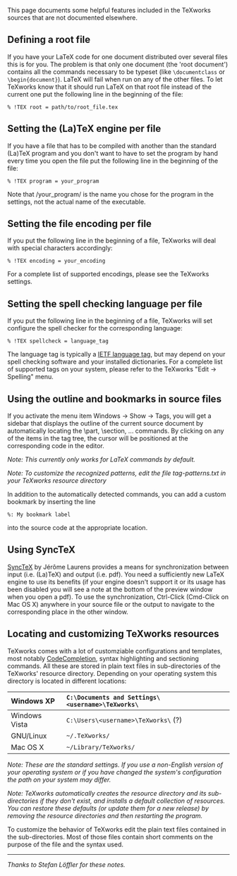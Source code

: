 This page documents some helpful features included in the TeXworks sources that are not documented elsewhere.



## Defining a root file ##

If you have your LaTeX code for one document distributed over several files this is for you. The problem is that only one document (the 'root document') contains all the commands necessary to be typeset (like `\documentclass` or `\begin{document}`). LaTeX will fail when run on any of the other files. To let TeXworks know that it should run LaTeX on that root file instead of the current one put the following line in the beginning of the file:
```
% !TEX root = path/to/root_file.tex
```

## Setting the (La)TeX engine per file ##

If you have a file that has to be compiled with another than the standard (La)TeX program and you don't want to have to set the program by hand every time you open the file put the following line in the beginning of the file:
```
% !TEX program = your_program
```
Note that /your\_program/ is the name you chose for the program in the settings, not the actual name of the executable.

## Setting the file encoding per file ##

If you put the following line in the beginning of a file, TeXworks will deal with special characters accordingly:
```
% !TEX encoding = your_encoding
```
For a complete list of supported encodings, please see the TeXworks settings.

## Setting the spell checking language per file ##

If you put the following line in the beginning of a file, TeXworks will set configure the spell checker for the corresponding language:
```
% !TEX spellcheck = language_tag
```
The language tag is typically a [IETF language tag](http://en.wikipedia.org/wiki/IETF_language_tag), but may depend on your spell checking software and your installed dictionaries. For a complete list of supported tags on your system, please refer to the TeXworks "Edit -> Spelling" menu.

## Using the outline and bookmarks in source files ##
If you activate the menu item Windows -> Show -> Tags, you will get a sidebar that displays the outline of the current source document by automatically locating the \part, \section, ... commands. By clicking on any of the items in the tag tree, the cursor will be positioned at the corresponding code in the editor.

_Note: This currently only works for LaTeX commands by default._

_Note: To customize the recognized patterns, edit the file tag-patterns.txt in your TeXworks resource directory_

In addition to the automatically detected commands, you can add a custom bookmark by inserting the line
```
%: My bookmark label
```
into the source code at the appropriate location.

## Using SyncTeX ##

[SyncTeX](http://itexmac.sourceforge.net/SyncTeX.html) by Jérôme Laurens provides a means for synchronization between input (i.e. (La)TeX) and output (i.e. pdf). You need a sufficiently new LaTeX engine to use its benefits (if your engine doesn't support it or its usage has been disabled you will see a note at the bottom of the preview window when you open a pdf). To use the synchronization, Ctrl-Click (Cmd-Click on Mac OS X) anywhere in your source file or the output to navigate to the corresponding place in the other window.

## Locating and customizing TeXworks resources ##

TeXworks comes with a lot of customziable configurations and templates, most notably [CodeCompletion](CodeCompletion.md), syntax highlighting and sectioning commands. All these are stored in plain text files in sub-directories of the TeXworks' resource directory. Depending on your operating system this directory is located in different locations:

| Windows XP    | `C:\Documents and Settings\<username>\TeXworks\` |
|:--------------|:-------------------------------------------------|
| Windows Vista | `C:\Users\<username>\TeXworks\` (?) |
| GNU/Linux     | `~/.TeXworks/` |
| Mac OS X      | `~/Library/TeXworks/` |

_Note: These are the standard settings. If you use a non-English version of your operating system or if you have changed the system's configuration the path on your system may differ._

_Note: TeXworks automatically creates the resource directory and its sub-directories if they don't exist, and installs a default collection of resources. You can restore these defaults (or update them for a new release) by removing the resource directories and then restarting the program._

To customize the behavior of TeXworks edit the plain text files contained in the sub-directories. Most of those files contain short comments on the purpose of the file and the syntax used.


---


_Thanks to Stefan Löffler for these notes._